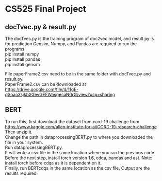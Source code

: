 # CS525 Final Project




## docTvec.py & result.py
The docTvec.py is the training program of doc2vec model, and result.py is for prediction Gensim, Numpy, and Pandas are required to run the programs. <br />
pip install numpy <br />
pip install pandas <br />
pip install gensim <br />

File paperFrame2.csv need to be in the same folder with docTvec.py and result.py. <br />
PaperFrame2.csv can be downloaded at  <br />
https://drive.google.com/file/d/11gE-qSoao3sjkhXGevGEEWasgecaN0rG/view?usp=sharing <br />


## BERT
To run this, first download the dataset from cord-19 challenge from https://www.kaggle.com/allen-institute-for-ai/CORD-19-research-challenge <br />
Then unzip it. <br />
Change the path in dataprocessingBERT.py to where you downloaded the file in your system. <br />
Run dataprocessingBERT.py. <br />
It will write a csv file in the same location where you ran the previous code. <br />
Before the next step, install torch version 1.6, cdqa, pandas and ast. Note: install torch before cdqa as it is dependent on it. <br />
Finally, run BERTcdqa in the same location as the csv file. Output are the results required. <br />
